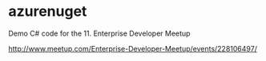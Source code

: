 # azurenuget

Demo C# code for the 11. Enterprise Developer Meetup

http://www.meetup.com/Enterprise-Developer-Meetup/events/228106497/
